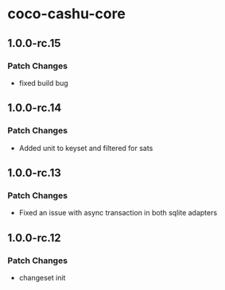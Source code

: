 # coco-cashu-core

## 1.0.0-rc.15

### Patch Changes

- fixed build bug

## 1.0.0-rc.14

### Patch Changes

- Added unit to keyset and filtered for sats

## 1.0.0-rc.13

### Patch Changes

- Fixed an issue with async transaction in both sqlite adapters

## 1.0.0-rc.12

### Patch Changes

- changeset init
